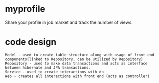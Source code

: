 # myprofile
Share your profile in job market and track the number of views.

# code design
	Model - used to create table structure along with usage of front end components(linked to Repository, can be utilized by Repository)
	Repository - used to make data transactions and acts as interface between hibernate and JPA transactions.
	Service - used to create interactions with db 
	Web - creates all interactions with front end (acts as controller)
	